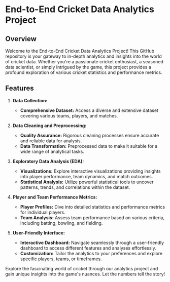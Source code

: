 # End-to-End Cricket Data Analytics Project

## Overview
Welcome to the End-to-End Cricket Data Analytics Project! This GitHub repository is your gateway to in-depth analytics and insights into the world of cricket data. Whether you're a passionate cricket enthusiast, a seasoned data scientist, or simply intrigued by the game, this project provides a profound exploration of various cricket statistics and performance metrics.

## Features
1. **Data Collection:**
   - **Comprehensive Dataset:** Access a diverse and extensive dataset covering various teams, players, and matches.

2. **Data Cleaning and Preprocessing:**
   - **Quality Assurance:** Rigorous cleaning processes ensure accurate and reliable data for analysis.
   - **Data Transformation:** Preprocessed data to make it suitable for a wide range of analytical tasks.

3. **Exploratory Data Analysis (EDA):**
   - **Visualizations:** Explore interactive visualizations providing insights into player performance, team dynamics, and match outcomes.
   - **Statistical Analysis:** Utilize powerful statistical tools to uncover patterns, trends, and correlations within the dataset.

4. **Player and Team Performance Metrics:**
   - **Player Profiles:** Dive into detailed statistics and performance metrics for individual players.
   - **Team Analysis:** Assess team performance based on various criteria, including batting, bowling, and fielding.

5. **User-Friendly Interface:**
   - **Interactive Dashboard:** Navigate seamlessly through a user-friendly dashboard to access different features and analyses effortlessly.
   - **Customization:** Tailor the analytics to your preferences and explore specific players, teams, or timeframes.

Explore the fascinating world of cricket through our analytics project and gain unique insights into the game's nuances. Let the numbers tell the story!
